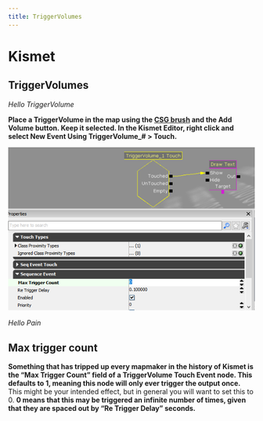 ```yaml
---
title: TriggerVolumes
---
```

# Kismet

## TriggerVolumes

*Hello TriggerVolume*

**Place a TriggerVolume in the map using the [CSG brush](../modeling/csg) and the Add Volume button. Keep it selected. In the Kismet Editor, right click and select New Event Using TriggerVolume_# > Touch.**

![alt text](../../.vuepress/public/images/image236.png)

*Hello Pain*

## Max trigger count <Badge text="important" type="tip"/>

**Something that has tripped up every mapmaker in the history of Kismet is the “Max Trigger Count” field of a TriggerVolume Touch Event node. This defaults to 1, meaning this node will only ever trigger the output once.** This might be your intended effect, but in general you will want to set this to 0. **0 means that this may be triggered an infinite number of times, given that they are spaced out by “Re Trigger Delay” seconds.**